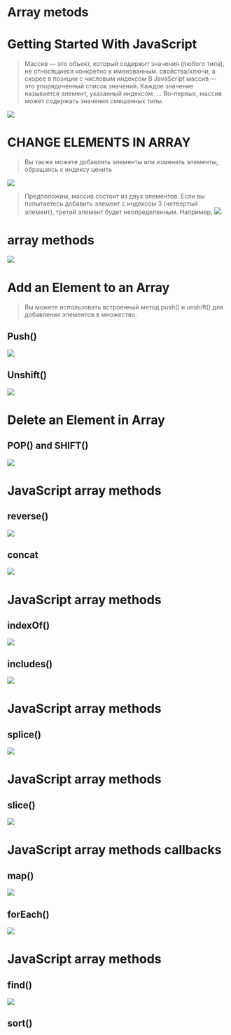 <!-- # JAVA SCRIPT
![](/img/jss.webp)
>JavaScript – это язык программирования, который добавляет интерактивность на ваш веб-сайт (например: игры, отклик при нажатии кнопок или при вводе данных в формы, динамические стили, анимация). Эта статья поможет вам начать работать с этим захватывающим языком и даст вам представление о том, на что он способен.

Что такое JavaScript на самом деле?
JavaScript ("JS" для краткости) — это полноценный динамический язык программирования, который применяется к HTML документу, и может обеспечить динамическую интерактивность на веб-сайтах. Его разработал Brendan Eich, сооснователь проекта Mozilla, Mozilla Foundation и Mozilla Corporation.

JavaScript невероятно универсален и дружелюбен к новичкам. Обладая большим опытом, вы сможете создавать игры, анимированную 2D и 3D графику, полномасштабные приложения с базами данных и многое другое!

JavaScript сам по себе довольно компактный, но очень гибкий. Разработчиками написано большое количество инструментов поверх основного языка JavaScript, которые разблокируют огромное количество дополнительных функций с очень небольшим усилием. К ним относятся:

Программные интерфейсы приложения (API), встроенные в браузеры, обеспечивающие различные функциональные возможности, такие как динамическое создание HTML и установку CSS стилей, захват и манипуляция видеопотоком, работа с веб-камерой пользователя или генерация 3D графики и аудио сэмплов.
Сторонние API позволяют разработчикам внедрять функциональность в свои сайты от других разработчиков, таких как Twitter или Facebook.
Также вы можете применить к вашему HTML сторонние фреймворки и библиотеки, что позволит вам ускорить создание сайтов и приложений.
Поскольку эта статья должна быть только лёгким введением в JavaScript, мы не собираемся путать вас на этом этапе, подробно рассказывая о том, какая разница между основным языком JavaScript и различными инструментами, перечисленными выше. Вы можете подробно изучить все это позже, в нашей учебной области JavaScript и в остальной части MDN.

Ниже мы познакомим вас с некоторыми аспектами основного языка, и вы также будете играть с несколькими функциями API браузера. Веселитесь!
![](/img/oblast%20java.jpeg)
## JavaScript также используется во многих других областях. ##


## РОЛЬ JAVASCRIPT В ВЕБ-РАЗРАБОТКЕ ##

![](/img/rol%20java.png)
>JavaScript обычно используется как встраиваемый язык для программного доступа к объектам приложений. Наиболее широкое применение находит в браузерах как язык сценариев для придания интерактивности веб-страницам. Основные архитектурные черты: динамическая типизация, слабая типизация, автоматическое управление памятью, прототипное программирование, функции как объекты первого класса.

![](/img/Front-End-developer-roadmap.png)

## КАК МЫ МОЖЕМ ЗАПУСКАТЬ JavaScript ? ##
>Благодаря широкому ассортименту
приложения, вы можете запускать
JavaScript множество способов:
• Использование вкладки консоли веб-браузеров
• Использование Node.js
• Создавая веб-страницы

## Использование Node.js ##
>Node — это внутренняя среда для выполнения JavaScript.
код. Чтобы запустить JS с помощью Node.js, выполните следующие действия:
1. Установите последнюю версию Node.js.
2. Откройте код Visual Studio и создайте файл js.
3. Запустите узел hello.js
4. Увидеть результат
## Использование вкладки «Консоль» веб-браузеров ##
>1. Откройте браузер и щелкните правой кнопкой мыши в любой пустой области и выберите «Проверить» или нажмите F12.
2. Откройте инструменты разработчика и перейдите на вкладку Консоль. Напишите код Javascript и нажмите Enter.
## Создавая веб-страницы ##
>Первоначально JavaScript был создан для создания веб-страниц.
интерактивный, вот почему JavaScript и HTML идут рука об руку
рука. Чтобы запустить JS с веб-страницы, выполните следующие действия:
1. Создайте новую папку
2. Создайте файлы index.html, script.js
3. Напишите показанную строку кодов
## Переменные и константы JavaScript ##
>В Javascript существует два типа инициализирующих переменных: var и let. Вы можете использовать оба из них.
Однако между ними есть некоторые различия.
В программировании переменная — это контейнер (область хранения) для хранения данных.
Если вы уверены, что значение переменной не изменится на протяжении всей программы, рекомендуется
использовать константу
![](/img/LATE.png) -->



<!-- # What is a Method in js? 

> Метод — это блок кода, который запускается только при вызове.
Вы можете передавать данные, известные как параметры, в метод.
Методы используются для выполнения определенных действий, и они
также известные как функции.

# JAVA SCRIPT STRING METHODS

![](![Alt text](img/string.jpg)) 

# JavaScript String method charAt()

> Метод charAt() возвращает символ с указанным индексом (позицией) в строке.
Индекс первого символа 0, второго 1,...
Индекс последнего символа - длина строки - 1
![](/img/charat.webp)
![](/img/charat1.png)
# JavaScript String method concat()
> Метод concat() объединяет две или более строк.
Метод concat() не изменяет существующие строки.
Метод concat() возвращает новую строку.

![](/img/concat.webp)

# JavaScript String method replace()
>Метод replace() ищет в строке значение или регулярное выражение.
Метод replace() возвращает новую строку с замененными значениями.
Метод replace() не изменяет исходную строку.
![](/img/replase.webp)
>Метод replace() возвращает новую строку с одним, несколькими или всеми совпадениями шаблона, замененными заменой. Шаблон может быть строкой или RegExp , а замена может быть строкой или функцией, вызываемой для каждого совпадения. Если шаблон является строкой, будет заменено только первое вхождение.


# JavaScript String method replaceAll()
>Метод replaceAll() возвращает новую строку, в которой все совпадения шаблона заменены на
замена.
![](/img/replaseall.png)


# JavaScript String method split()
>Метод split() разбивает строку на массив подстрок. Метод split() возвращает новый
множество. Метод split() не изменяет исходную строку. Если в качестве разделителя используется (" "), строка
делится между словами.
![](/img/split.png)
![](/img/split1.png)


# JavaScript String method substr(start, length)

>Метод substr() извлекает часть строки.
Метод substr() начинается с указанной позиции и возвращает указанное количество символов.
Метод substr() не изменяет исходную строку.
Чтобы извлечь символы из конца строки, используйте отрицательную начальную позицию

>Строковый метод substr() извлекает из строки символы длины, считая от начального индекса. Если start >= str.length , возвращается пустая строка. Если start < 0, индекс начинает отсчет с конца строки. Более формально, в этом случае подстрока начинается с max(start + str.length, 0) .

![](/img/Supstr.png)


# JavaScript String method substring(start,end)

>Метод substring() извлекает символы между двумя индексами (позициями) из строки и
возвращает подстроку.
Метод substring() извлекает символы от начала до конца (эксклюзивно).
Метод substring() не изменяет исходную строку.
Если start больше end, аргументы меняются местами: (4, 1) = (1, 4).
Начальное или конечное значения меньше 0 обрабатываются как 0.
![](/img/substring.png)


# JavaScript String method slice(start, end)

    >Метод slice() возвращает неглубокую копию части массива в новый объект массива.
выбрано от начала до конца (конец не включен), где начало и конец представляют индекс элементов
в этом массиве
![](/img/slice.png)

# JavaScript String method toLowerCase()

>
Метод toLowerCase() преобразует строку в строчные буквы.
Метод toLowerCase() не изменяет исходную строку.

![](/img/toLowerCase.png)

# JavaScript String method toUpperCase()


>Метод toUpperCase() преобразует строку в прописные буквы, используя текущую локаль.
Метод toUpperCase() не изменяет исходную строку.

![](/img/upperCase.png)


# JavaScript String method trim()

>Метод trim() удаляет пробелы с обеих сторон строки.
Метод trim() не изменяет исходную строку.

![](/img/trim.png)


# JavaScript String method includes()

> Метод include() возвращает true, если строка содержит указанную строку.
В противном случае он возвращает ложь.
Метод include() чувствителен к регистру.

![](/img/includes.png)

# JavaScript String method search()

>Метод search() сопоставляет строку с регулярным выражением **
Метод search() возвращает индекс (позицию) первого совпадения.
Метод search() возвращает -1, если совпадений не найдено.

![](/img/search.png)

# JavaScript String method toString()

>Метод toString() возвращает строку, представляющую объект.
По умолчанию toString() не принимает параметров.

![](/img/toString.png)

# JavaScript String method indexOf()

>Метод indexOf() возвращает позицию первого вхождения значения в строку.
Метод indexOf() возвращает -1, если значение не найдено.
Метод indexOf() чувствителен к регистру.

![](/img/indexOf.png)

# JavaScript String method repeat()

>Метод repeat() создает новую строку, повторяя заданную строку заданное количество раз.
раз и возвращает его.

![](/img/repeat.png)


# JavaScript Number methods

# JavaScript Number methods Math.round(),ceil(),floor()

![](/img/sell.png)

# JavaScript Number methods Math.max() and Math.min()

![](/img/max%20min.png)


# JavaScript Number methods Math.pow() and Math.sqrt()

![](/img/poww.png)

# JavaScript String method Math.abs() and Math.random()

![](/img/abs.png)

# JavaScript Number method isNaN()
>Функция isNaN() проверяет, является ли значение NaN (Not-a-Number) или нет.
![](/img/NaN.png) -->

# Array metods

# Getting Started With JavaScript

>Массив — это объект, который содержит значения (любого типа), не относящиеся конкретно к именованным.
свойства/ключи, а скорее в позиции с числовым индексом
В JavaScript массив — это упорядоченный список значений. Каждое значение называется
элемент, указанный индексом. ... Во-первых, массив может содержать значения смешанных
типы.

![](/img/arr%20maetod.png)


# CHANGE ELEMENTS IN ARRAY

>Вы также можете добавлять элементы или изменять элементы, обращаясь к индексу
ценить

![](/img/012.png)

>Предположим, массив состоит из двух элементов. Если вы попытаетесь добавить элемент с индексом 3
(четвертый элемент), третий элемент будет неопределенным. Например,
![](/img/013.png)

# array methods

![](/img/014.jpg)

# Add an Element to an Array
>Вы можете использовать встроенный метод push() и unshift() для добавления элементов в
множество.
## Push() ##
![](/img/001.png)

## Unshift() ##
![](/img/002.webp)

# Delete an Element in Array

## POP() and SHIFT()
![](/img/003.svg)


# JavaScript array methods

## reverse() ##
 
![](/img/0101.png)

## concat
![](/img/0202.png)

# JavaScript array methods

## indexOf()
![](/img/0303.png)

## includes()

![](/img/0404.webp)

# JavaScript array methods

## splice()
![](/img/111.png)


# JavaScript array methods

## slice()
![](/img/222.png)

# JavaScript array methods callbacks
## map()
![](/img/333.png)

## forEach()
![](/img/444.jpeg)

# JavaScript array methods

## find()
![](/img/555.png)

## sort()







